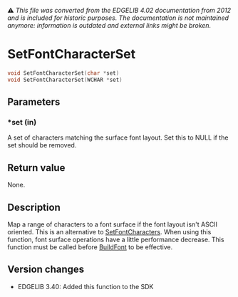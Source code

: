 :warning: _This file was converted from the EDGELIB 4.02 documentation from 2012 and is included for historic purposes. The documentation is not maintained anymore: information is outdated and external links might be broken._

# SetFontCharacterSet


```c++
void SetFontCharacterSet(char *set) 
void SetFontCharacterSet(WCHAR *set)
```

## Parameters
### *set (in)
A set of characters matching the surface font layout. Set this to NULL if the set should be removed.

## Return value
None.

## Description
Map a range of characters to a font surface if the font layout isn't ASCII oriented. This is an alternative to [SetFontCharacters](e2dsurfacergba_setfontcharacters.md). When using this function, font surface operations have a little performance decrease. This function must be called before [BuildFont](e2dsurfacergba_buildfont.md) to be effective.

## Version changes
- EDGELIB 3.40: Added this function to the SDK

